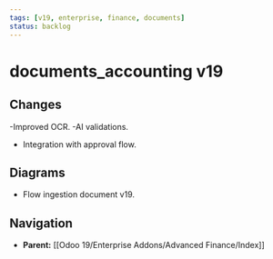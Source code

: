 ```yaml
---
tags: [v19, enterprise, finance, documents]
status: backlog
---
```

# documents_accounting v19

## Changes
-Improved OCR.
-AI validations.
- Integration with approval flow.

## Diagrams
- Flow ingestion document v19.






## Navigation
- **Parent:** [[Odoo 19/Enterprise Addons/Advanced Finance/Index]]
